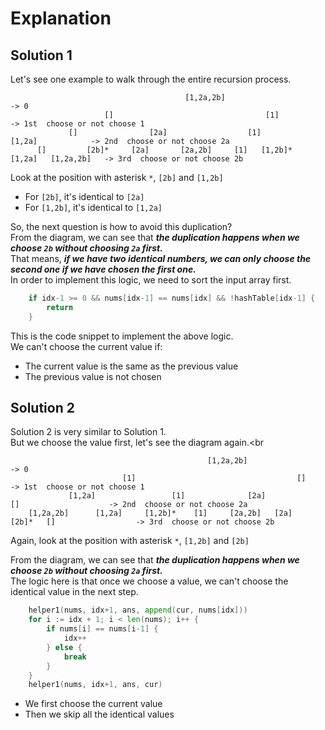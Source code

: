 # Explanation

## Solution 1
Let's see one example to walk through the entire recursion process.<br>
```
                                       [1,2a,2b]                                           -> 0
                     []                                  [1]                               -> 1st  choose or not choose 1
             []                [2a]                  [1]                 [1,2a]            -> 2nd  choose or not choose 2a
      []         [2b]*     [2a]       [2a,2b]     [1]   [1,2b]*       [1,2a]   [1,2a,2b]   -> 3rd  choose or not choose 2b
```
Look at the position with asterisk `*`, `[2b]` and `[1,2b]`<br>
- For `[2b]`, it's identical to `[2a]`
- For `[1,2b]`, it's identical to `[1,2a]`

So, the next question is how to avoid this duplication?<br>
From the diagram, we can see that ***the duplication happens when we choose `2b` without choosing `2a` first.***<br>
That means, ***if we have two identical numbers, we can only choose the second one if we have chosen the first one.***<br>
In order to implement this logic, we need to sort the input array first.<br>

```go
	if idx-1 >= 0 && nums[idx-1] == nums[idx] && !hashTable[idx-1] {
		return
	}
```
This is the code snippet to implement the above logic.<br>
We can't choose the current value if:
- The current value is the same as the previous value
- The previous value is not chosen


## Solution 2
Solution 2 is very similar to Solution 1.<br>
But we choose the value first, let's see the diagram again.<br
```
                                            [1,2a,2b]                                           -> 0
                         [1]                                    []                              -> 1st  choose or not choose 1
             [1,2a]                 [1]              [2a]                 []                    -> 2nd  choose or not choose 2a
    [1,2a,2b]      [1,2a]     [1,2b]*    [1]     [2a,2b]   [2a]       [2b]*   []                  -> 3rd  choose or not choose 2b
```
Again, look at the position with asterisk `*`, `[1,2b]` and `[2b]`<br>

From the diagram, we can see that ***the duplication happens when we choose `2b` without choosing `2a` first.***<br>
The logic here is that once we choose a value, we can't choose the identical value in the next step.<br>

```go
	helper1(nums, idx+1, ans, append(cur, nums[idx]))
	for i := idx + 1; i < len(nums); i++ {
		if nums[i] == nums[i-1] {
			idx++
		} else {
			break
		}
	}
	helper1(nums, idx+1, ans, cur)
```
- We first choose the current value
- Then we skip all the identical values
